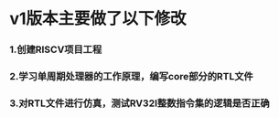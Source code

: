 # v1版本主要做了以下修改

### 1.创建RISCV项目工程

### 2.学习单周期处理器的工作原理，编写core部分的RTL文件

### 3.对RTL文件进行仿真，测试RV32I整数指令集的逻辑是否正确



